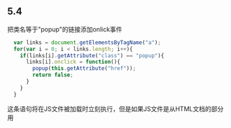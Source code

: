 ## 5.4 
  把类名等于"popup"的链接添加onlick事件
```javascript
  var links = document.getElementsByTagName("a");
  for(var i = 0; i < links.length; i++){
    if(links[i].getAttribute("class") == "popup"){
      links[i].onclick = function(){
        popup(this.getAttribute("href"));
        return false;
      }
    }
  }
```
  这条语句将在JS文件被加载时立刻执行，但是如果JS文件是从HTML文档的<head>部分用<script>标签调用的，它将在HTML文档之前加载到浏览器。而此时并没有完整的DOM，所以getElementsByTagName就不能干活。解决的方法是通过onload事件来确定文档是否加载完成：
```javascript
  window.onload = prepareLinks;
  function prepareLinks(){
    for(var i = 0; i < links.length; i++){
      if(links[i].getAttribute("class") == "popup"){
        links[i].onclick = function(){
          popup(this.getAttribute("href"));
          return false;
        }
      }
    } 
  }
```
  文档被加载到一个浏览器窗口，document对象又是window对象的一个属性。当window对象触发onload事件时，document对象已经存在。上面的代码把JS打包在prepareLinks函数中，并把这个函数添加到window对象的onload事件里。
  
## 5.5 向后兼容
### 5.5.1 对象检测
  例如检测getElementsByTagName是否可用那么用下面的语句：
```javascript
  if(!document.getElementsByTagName) return false;
```
### 5.5.2 浏览器嗅探技术
  这种技术是指通过提取浏览器供应商提供的信息俩解决向后兼容的问题。理论上可以通过JS来获取浏览器品牌和版本的信息。
  但是风险非常大，因为浏览器会撒谎而且有的浏览器允许用户修改这些信息！！
## 5.6 性能考虑
### 5.6.1 尽量少访问DOM和尽量减少标记
  访问DOM的方式对脚本性能产生非常大的影响，看下面的例子：
```javascript
  if(document.getElementsByTagName("a").length > 0){
    var links = document.getElementsByTagName("a");
    for(var i = 0; i < links.length; i++){
      //do something
    }
  }
```
  上面的代码会遍历两次DOM，改变的方法是把第一次的遍历保存在一个变量里！
### 5.6.3 压缩脚本
  把脚本文件中不必要的字节如空格，注释， 甚至会重写一些变量名字等等来提高加载速度！
  

  
  
